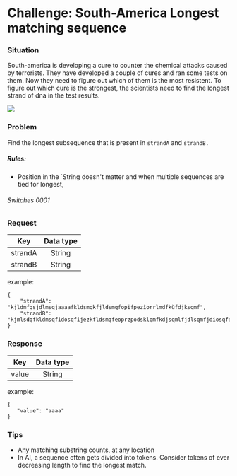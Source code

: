 # Challenge: South-America Longest matching sequence

### Situation

South-america is developing a cure to counter the chemical attacks caused by terrorists. They have developed a couple of cures and ran some tests on them. Now they need to figure out which of them is the most resistent. To figure out which cure is the strongest, the scientists need to find the longest strand of dna in the test results.

<img src="http://s3.amazonaws.com/digitaltrends-uploads-prod/2016/04/DNA-double-helix.jpg"/>

### Problem

Find the longest subsequence that is present in `strandA` and `strandB.`

##### Rules:
- Position in the `String doesn't matter and when multiple sequences are tied for longest, 

###### Switches 0001


### Request

| Key           | Data type     | 
|:-------------:|:-------------:| 
| strandA     | String| 
| strandB     | String        |
example:
```
{
    "strandA": "kjldmfqsjdlmsqjaaaafkldsmqkfjldsmqfopifpezîorrlmdfkùfdjksqmf",
    "strandB": "kjmlsdqfkldmsqfidosqfijezkfldsmqfeoprzpodsklqmfkdjsqmlfjdlsqmfjdiosqfezfiaaaa"
}
```

### Response

| Key           | Data type     |
|:-------------:|:-------------:| 
| value         | String        |
example:
```
{
   "value": "aaaa"
}
```


### Tips

- Any matching substring counts, at any location
- In AI, a sequence often gets divided into tokens. Consider tokens of ever decreasing length to find the longest match.